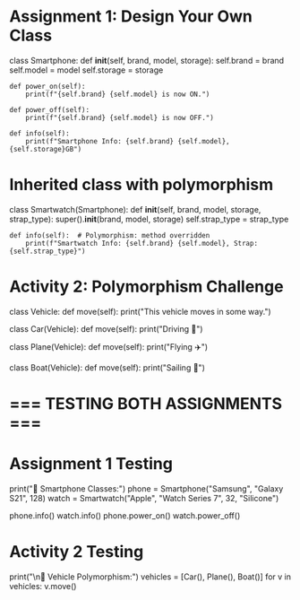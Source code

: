 # Assignment 1: Design Your Own Class

class Smartphone:
    def __init__(self, brand, model, storage):
        self.brand = brand
        self.model = model
        self.storage = storage

    def power_on(self):
        print(f"{self.brand} {self.model} is now ON.")

    def power_off(self):
        print(f"{self.brand} {self.model} is now OFF.")

    def info(self):
        print(f"Smartphone Info: {self.brand} {self.model}, {self.storage}GB")

# Inherited class with polymorphism
class Smartwatch(Smartphone):
    def __init__(self, brand, model, storage, strap_type):
        super().__init__(brand, model, storage)
        self.strap_type = strap_type

    def info(self):  # Polymorphism: method overridden
        print(f"Smartwatch Info: {self.brand} {self.model}, Strap: {self.strap_type}")


# Activity 2: Polymorphism Challenge

class Vehicle:
    def move(self):
        print("This vehicle moves in some way.")

class Car(Vehicle):
    def move(self):
        print("Driving 🚗")

class Plane(Vehicle):
    def move(self):
        print("Flying ✈️")

class Boat(Vehicle):
    def move(self):
        print("Sailing 🚤")


# === TESTING BOTH ASSIGNMENTS ===

# Assignment 1 Testing
print("📱 Smartphone Classes:")
phone = Smartphone("Samsung", "Galaxy S21", 128)
watch = Smartwatch("Apple", "Watch Series 7", 32, "Silicone")

phone.info()
watch.info()
phone.power_on()
watch.power_off()

# Activity 2 Testing
print("\n🚗 Vehicle Polymorphism:")
vehicles = [Car(), Plane(), Boat()]
for v in vehicles:
    v.move()
